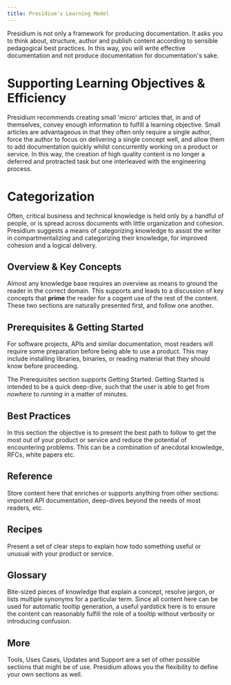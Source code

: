 ```yaml
---
title: Presidium's Learning Model
---
```


Presidium is not only a framework for producing documentation. It asks you to think about, structure, author and publish content according to sensible pedagogical best practices.
In this way, you will write effective documentation and not produce documentation for documentation's sake.

# Supporting Learning Objectives & Efficiency

Presidium recommends creating small 'micro' articles that, in and of themselves, convey enough information to fulfill a learning objective. Small articles are advantageous in that they often only require a single author, force the author to focus on delivering a single concept well, and allow them to add documentation quickly whilst concurrently working on a product or service. In this way, the creation of high quality content is no longer a deferred and protracted task but one interleaved with the engineering process.

# Categorization

Often, critical business and technical knowledge is held only by a handful of people, or is spread across documents with little organization and cohesion.
 Presidium suggests a means of categorizing knowledge to assist the writer in compartmentalizing and categorizing their knowledge, for improved cohesion and a logical delivery.

## Overview & Key Concepts

Almost any knowledge base requires an overview as means to ground the reader in the correct domain. This supports and leads to a discussion of key concepts that **prime** the reader for a cogent use of the rest of the content. These two sections are naturally presented first, and follow one another.

## Prerequisites & Getting Started

For software projects, APIs and similar documentation, most readers will require some preparation before being able to use a product. This may include installing libraries, binaries, or reading material that they should know before proceeding.

The Prerequisites section supports Getting Started. Getting Started is intended to be a quick deep-dive, such that the user is able to get from *nowhere* to *running* in a matter of minutes.

## Best Practices

In this section the objective is to present the best path to follow to get the most out of your product or service and reduce the potential of encountering problems. This can be a combination of anecdotal knowledge, RFCs, white papers etc.

## Reference

Store content here that enriches or supports anything from other sections: imported API documentation, deep-dives beyond the needs of most readers, etc.

## Recipes

Present a set of clear steps to explain how todo something useful or unusual with your product or service.

## Glossary

Bite-sized pieces of knowledge that explain a concept, resolve jargon, or lists multiple synonyms for a particular term. Since all content here can be used for automatic tooltip generation, a useful yardstick here is to ensure the content can reasonably fulfill the role of a tooltip without verbosity or introducing confusion.

## More

Tools, Uses Cases, Updates and Support are a set of other possible sections that might be of use. Presidium allows you the flexibility to define your own sections as well.